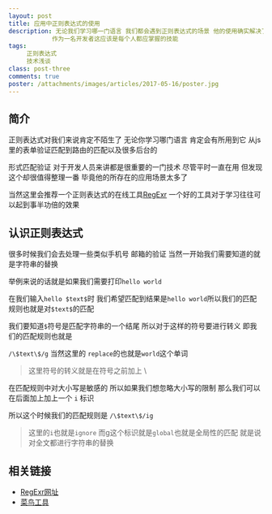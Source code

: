 ```yaml
---
layout: post
title: 应用中正则表达式的使用
description: 无论我们学习哪一门语言 我们都会遇到正则表达式的场景 他的使用确实解决了很多实际应用的很多问题
            作为一名开发者这应该是每个人都应掌握的技能
tags:
     正则表达式
     技术浅谈
class: post-three
comments: true
poster: /attachments/images/articles/2017-05-16/poster.jpg
---
```

## 简介

正则表达式对我们来说肯定不陌生了 无论你学习哪门语言 肯定会有所用到它 从js里的表单验证匹配到路由的匹配以及很多后台的

形式匹配验证 对于开发人员来讲都是很重要的一门技术 尽管平时一直在用 但发现这个却很值得整理一番 毕竟他的所存在的应用场景太多了
 
当然这里会推荐一个正则表达式的在线工具[RegExr](http://regexr.com/) 一个好的工具对于学习往往可以起到事半功倍的效果

## 认识正则表达式
很多时候我们会去处理一些类似手机号 邮箱的验证 当然一开始我们需要知道的就是字符串的替换

举例来说的话就是如果我们需要打印`hello world`

在我们输入`hello $text$`时 我们希望匹配到结果是`hello world`所以我们的匹配规则也就是对`$text$`的匹配

我们要知道`$`符号是匹配字符串的一个结尾 所以对于这样的符号要进行转义 即我们的匹配规则也就是

`/\$text\$/g` 当然这里的 `replace`的也就是`world`这个单词

> 这里符号的转义就是在符号之前加上 \ 

在匹配规则中对大小写是敏感的 所以如果我们想忽略大小写的限制 那么我们可以在后面加上加上一个 `i` 标识

所以这个时候我们的匹配规则是 `/\$text\$/ig`

> 这里的`i`也就是`ignore`  而g这个标识就是`global`也就是全局性的匹配 就是说对全文都进行字符串的替换

## 相关链接
- [RegExr网址](http://regexr.com/)
- [菜鸟工具](https://c.runoob.com/front-end/854)
